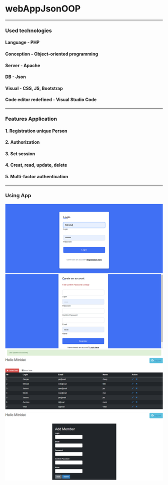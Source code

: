 # webAppJsonOOP
____
### Used technologies
#### Language - PHP
#### Conception - Object-oriented programming
#### Server - Apache
#### DB - Json
#### Visual - CSS, JS, Bootstrap
#### Code editor redefined - Visual Studio Code
____
### Features Application
#### 1. Registration unique Person
#### 2. Authorization
#### 3. Set session
#### 4. Creat, read, update, delete  
#### 5. Multi-factor authentication
____
### Using App 
![Start page of Application](https://github.com/bembel1993/imgForDiplom/blob/main/php1.png)
![Start page of Application](https://github.com/bembel1993/imgForDiplom/blob/main/php2.png)
![Start page of Application](https://github.com/bembel1993/imgForDiplom/blob/main/php3.png)
![Start page of Application](https://github.com/bembel1993/imgForDiplom/blob/main/php4.png)
